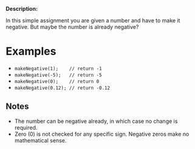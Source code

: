 **Description:**

In this simple assignment you are given a number and have to make it negative. But maybe the number is already negative?

# Examples

- `makeNegative(1);    // return -1`
- `makeNegative(-5);   // return -5`
- `makeNegative(0);    // return 0`
- `makeNegative(0.12); // return -0.12`

## Notes

- The number can be negative already, in which case no change is required.
- Zero (0) is not checked for any specific sign. Negative zeros make no mathematical sense.
